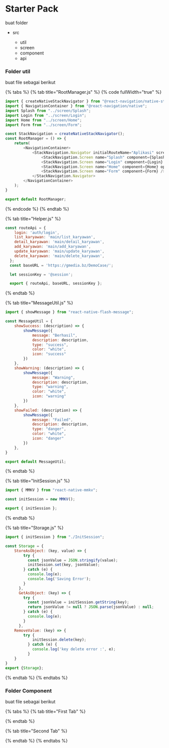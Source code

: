 # Starter Pack

buat folder&#x20;

*   src

    * util
    * screen
    * component
    * api



### Folder util

buat file sebagai berikut

{% tabs %}
{% tab title="RootManager.js" %}
{% code fullWidth="true" %}
```javascript
import { createNativeStackNavigator } from "@react-navigation/native-stack";
import { NavigationContainer } from "@react-navigation/native";
import Splash from "../screen/Splash";
import Login from "../screen/Login";
import Home from "../screen/Home";
import Form from "../screen/Form";

const StackNavigation = createNativeStackNavigator();
const RootManager = () => {
    return(
        <NavigationContainer>
            <StackNavigation.Navigator initialRouteName="Aplikasi" screenOptions={{headerShown: false}}>
                <StackNavigation.Screen name="Splash" component={Splash} />
                <StackNavigation.Screen name="Login" component={Login} />
                <StackNavigation.Screen name="Home" component={Home} options={{headerShown: false }} />
                <StackNavigation.Screen name="Form" component={Form} />
            </StackNavigation.Navigator>
        </NavigationContainer>
    );
}

export default RootManager;
```
{% endcode %}
{% endtab %}

{% tab title="Helper.js" %}
```javascript
const routeApi = {
    login: 'auth/login',
    list_karyawan: 'main/list_karyawan',
    detail_karyawan: 'main/detail_karyawan',
    add_karyawan: 'main/add_karyawan',
    update_karyawan: 'main/update_karyawan',
    delete_karyawan: 'main/delete_karyawan',
  };
  const baseURL = 'https://gmedia.bz/DemoCase/';

  let sessionKey = '@session';

  export { routeApi, baseURL, sessionKey };
```
{% endtab %}

{% tab title="MessageUtil.js" %}
```javascript
import { showMessage } from "react-native-flash-message";

const MessageUtil = {
    showSuccess: (description) => {
        showMessage({
            message: "Berhasil",
            description: description,
            type: "success",
            color: "white",
            icon: "success"
        })
    },
    showWarning: (description) => {
        showMessage({
            message: "Warning",
            description: description,
            type: "warning",
            color: "white",
            icon: "warning"
        })
    },
    showFailed: (description) => {
        showMessage({
            message: "Failed",
            description: description,
            type: "danger",
            color: "white",
            icon: "danger"
        })
    },
}

export default MessageUtil;
```
{% endtab %}

{% tab title="InitSession.js" %}
```javascript
import { MMKV } from "react-native-mmkv";

const initSession = new MMKV();

export { initSession };
```
{% endtab %}

{% tab title="Storage.js" %}
```javascript
import { initSession } from "./InitSession";

const Storage = {
    StoreAsObject: (key, value) => {
        try {
          const jsonValue = JSON.stringify(value);
          initSession.set(key, jsonValue);
        } catch (e) {
          console.log(e);
          console.log('Saving Error');
        }
      },
      GetAsObject: (key) => {
        try {
          const jsonValue = initSession.getString(key);
          return jsonValue != null ? JSON.parse(jsonValue) : null;
        } catch (e) {
          console.log(e);
        }
      },
    RemoveValue: (key) => {
        try {
            initSession.delete(key);
          } catch (e) {
            console.log('key delete error :', e);
          }      
    }
}
export {Storage};

```
{% endtab %}
{% endtabs %}

### Folder Component

buat file sebagai berikut

{% tabs %}
{% tab title="First Tab" %}

{% endtab %}

{% tab title="Second Tab" %}

{% endtab %}
{% endtabs %}

